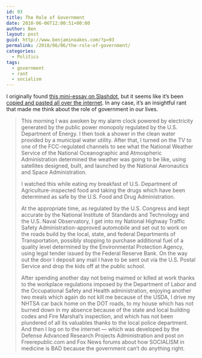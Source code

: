 ```yaml
---
id: 93
title: The Role of Government
date: 2010-06-06T12:00:51+00:00
author: Ben
layout: post
guid: http://www.benjaminoakes.com/?p=93
permalink: /2010/06/06/the-role-of-government/
categories:
  - Politics
tags:
  - government
  - rant
  - socialism
---
```

I originally found [this mini-essay on Slashdot](http://news.slashdot.org/comments.pl?sid=1619784&cid=31858860), but it seems like it&#8217;s been [copied and pasted all over the internet](http://www.google.com/search?hl=en&client=safari&rls=en&q=This+morning+I+was+awoken+by+my+alarm+clock+powered+by+electricity+generated+by+the+public+power+monopoly+regulated+by+the+U.S.+Department+of+Energy.+I+then+took+a+shower+in+the+clean+water+provided+by+a+municipal+water+utility.+After+that%2C+I+turned+on+the+TV+to+one+of+the+FCC-regulated+channels+to+see&aq=f&aqi=&aql=&oq=&gs_rfai=). In any case, it&#8217;s an insightful rant that made me think about the role of government in our lives. 

<blockquote cite="http://news.slashdot.org/comments.pl?sid=1619784&#038;cid=31858860">
  <p>
    This morning I was awoken by my alarm clock powered by electricity generated by the public power monopoly regulated by the U.S. Department of Energy. I then took a shower in the clean water provided by a municipal water utility. After that, I turned on the TV to one of the FCC-regulated channels to see what the National Weather Service of the National Oceanographic and Atmospheric Administration determined the weather was going to be like, using satellites designed, built, and launched by the National Aeronautics and Space Administration.
  </p>
  
  <p>
    I watched this while eating my breakfast of U.S. Department of Agriculture-inspected food and taking the drugs which have been determined as safe by the U.S. Food and Drug Administration.
  </p>
  
  <p>
    At the appropriate time, as regulated by the U.S. Congress and kept accurate by the National Institute of Standards and Technology and the U.S. Naval Observatory, I get into my National Highway Traffic Safety Administration-approved automobile and set out to work on the roads build by the local, state, and federal Departments of Transportation, possibly stopping to purchase additional fuel of a quality level determined by the Environmental Protection Agency, using legal tender issued by the Federal Reserve Bank. On the way out the door I deposit any mail I have to be sent out via the U.S. Postal Service and drop the kids off at the public school.
  </p>
  
  <p>
    After spending another day not being maimed or killed at work thanks to the workplace regulations imposed by the Department of Labor and the Occupational Safety and Health administration, enjoying another two meals which again do not kill me because of the USDA, I drive my NHTSA car back home on the DOT roads, to my house which has not burned down in my absence because of the state and local building codes and Fire Marshal&#8217;s inspection, and which has not been plundered of all its valuables thanks to the local police department. And then I log on to the internet &#8212; which was developed by the Defense Advanced Research Projects Administration and post on Freerepublic.com and Fox News forums about how SOCIALISM in medicine is BAD because the government can&#8217;t do anything right.
  </p>
</blockquote>